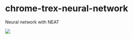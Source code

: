 # chrome-trex-neural-network
Neural network with NEAT

![](https://github.com/rvikunwar/chrome-trex-neural-network/blob/master/assets/demo.gif)
